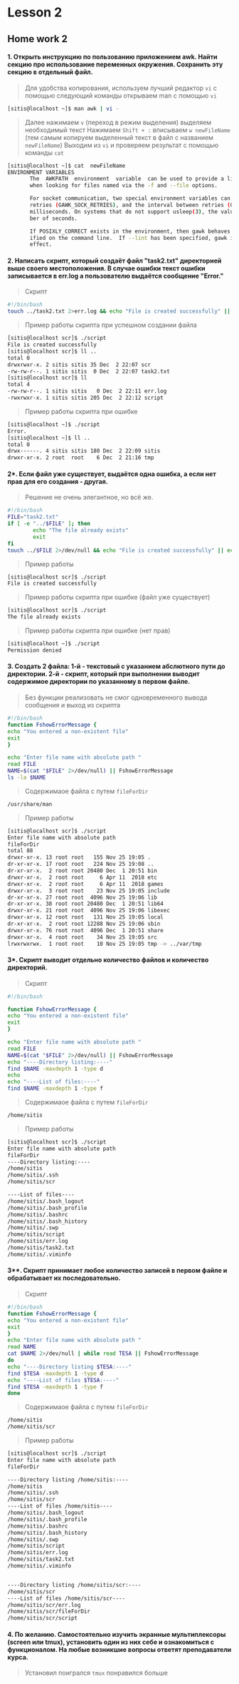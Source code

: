 # Lesson 2

## Home work 2

#### 1. Открыть инструкцию по пользованию приложением awk. Найти секцию про использование переменных окружения. Сохранить эту секцию в отдельный файл.

> Для удобства копирования, используем лучший редактор `vi` с помощью следующий команды открываем man с помощью `vi`
```bash
[sitis@localhost ~]$ man awk | vi -
```
> Далее нажимаем `v` (переход в режим выделения) выделяем необходимый текст 
> Нажимаем `Shift + :` вписываем `w newFileName` (тем самым копируем выделенный текст в файл с названием `newFileName`)
> Выходим из `vi` и проверяем результат с помощью команды `cat`
```bash
[sitis@localhost ~]$ cat  newFileName
ENVIRONMENT VARIABLES
       The  AWKPATH  environment  variable  can be used to provide a list of directories that gawk searches
       when looking for files named via the -f and --file options.

       For socket communication, two special environment variables can be used to  control  the  number  of
       retries (GAWK_SOCK_RETRIES), and the interval between retries (GAWK_MSEC_SLEEP).  The interval is in
       milliseconds. On systems that do not support usleep(3), the value is rounded up to an integral  num‐
       ber of seconds.

       If POSIXLY_CORRECT exists in the environment, then gawk behaves exactly as if --posix had been spec‐
       ified on the command line.  If --lint has been specified, gawk issues  a  warning  message  to  this
       effect.
```

#### 2. Написать скрипт, который создаёт файл "task2.txt" директорией выше своего местоположения. В случае ошибки текст ошибки записывается в err.log а пользователю выдаётся сообщение "Error."
> Скрипт
```bash
#!/bin/bash
touch ../task2.txt 2>err.log && echo "File is created successfully" || echo "Error."
```
> Пример работы скрипта при успешном создании файла
```bash
[sitis@localhost scr]$ ./script
File is created successfully
[sitis@localhost scr]$ ll ..
total 0
drwxrwxr-x. 2 sitis sitis 35 Dec  2 22:07 scr
-rw-rw-r--. 1 sitis sitis  0 Dec  2 22:07 task2.txt
[sitis@localhost scr]$ ll
total 4
-rw-rw-r--. 1 sitis sitis   0 Dec  2 22:11 err.log
-rwxrwxr-x. 1 sitis sitis 205 Dec  2 22:12 script
```
> Пример работы скрипта при ошибке
```bash
[sitis@localhost ~]$ ./script
Error.
[sitis@localhost ~]$ ll ..
total 0
drwx------. 4 sitis sitis 180 Dec  2 22:09 sitis
drwxr-xr-x. 2 root  root    6 Dec  2 21:16 tmp
```
#### 2*. Если файл уже существует, выдаётся одна ошибка, а если нет прав для его создания - другая.
> Решение не очень элегантное, но всё же.
```bash
#!/bin/bash
FILE="task2.txt"
if [ -e "../$FILE" ]; then
        echo "The file already exists"
        exit
fi
touch ../$FILE 2>/dev/null && echo "File is created successfully" || echo "Permission denied"
```
> Пример работы
```bash
[sitis@localhost scr]$ ./script
File is created successfully
```
> Пример работы скрипта при ошибке (файл уже существует)
```bash
[sitis@localhost scr]$ ./script
The file already exists
```
> Пример работы скрипта при ошибке (нет прав)
```bash
[sitis@localhost ~]$ ./script
Permission denied
```
#### 3. Создать 2 файла: 1-й - текстовый с указанием абслютного пути до директории. 2-й - скрипт, который при выполнении выводит содержимое директории по указанному в первом файле.
> Без функции реализовать не смог одновременного вывода сообщения и выход из скрипта 
```bash
#!/bin/bash
function FshowErrorMessage {
echo "You entered a non-existent file"
exit
}

echo "Enter file name with absolute path "
read FILE
NAME=$(cat "$FILE" 2>/dev/null) || FshowErrorMessage
ls -la $NAME
```
> Содержимаое файла с путем `fileForDir`
```bash
/usr/share/man
```
> Пример работы
```bash
[sitis@localhost scr]$ ./script
Enter file name with absolute path
fileForDir
total 88
drwxr-xr-x. 13 root root   155 Nov 25 19:05 .
dr-xr-xr-x. 17 root root   224 Nov 25 19:08 ..
dr-xr-xr-x.  2 root root 20480 Dec  1 20:51 bin
drwxr-xr-x.  2 root root     6 Apr 11  2018 etc
drwxr-xr-x.  2 root root     6 Apr 11  2018 games
drwxr-xr-x.  3 root root    23 Nov 25 19:05 include
dr-xr-xr-x. 27 root root  4096 Nov 25 19:06 lib
dr-xr-xr-x. 38 root root 20480 Dec  1 20:51 lib64
drwxr-xr-x. 21 root root  4096 Nov 25 19:06 libexec
drwxr-xr-x. 12 root root   131 Nov 25 19:05 local
dr-xr-xr-x.  2 root root 12288 Nov 25 19:06 sbin
drwxr-xr-x. 76 root root  4096 Dec  1 20:51 share
drwxr-xr-x.  4 root root    34 Nov 25 19:05 src
lrwxrwxrwx.  1 root root    10 Nov 25 19:05 tmp -> ../var/tmp
```
#### 3*. Скрипт выводит отдельно количество файлов и количество директорий.
> Скрипт
```bash
#!/bin/bash

function FshowErrorMessage {
echo "You entered a non-existent file"
exit
}

echo "Enter file name with absolute path "
read FILE
NAME=$(cat "$FILE" 2>/dev/null) || FshowErrorMessage
echo "----Directory listing:----"
find $NAME -maxdepth 1 -type d
echo
echo "----List of files:----"
find $NAME -maxdepth 1 -type f
```
> Содержимаое файла с путем `fileForDir`
```bash
/home/sitis
```
> Пример работы
```bash
[sitis@localhost scr]$ ./script
Enter file name with absolute path
fileForDir
----Directory listing:----
/home/sitis
/home/sitis/.ssh
/home/sitis/scr

----List of files----
/home/sitis/.bash_logout
/home/sitis/.bash_profile
/home/sitis/.bashrc
/home/sitis/.bash_history
/home/sitis/.swp
/home/sitis/script
/home/sitis/err.log
/home/sitis/task2.txt
/home/sitis/.viminfo
```
#### 3**. Скрипт принимает любое количество записей в первом файле и обрабатывает их последовательно.
> Скрипт
```bash
#!/bin/bash
function FshowErrorMessage {
echo "You entered a non-existent file"
exit
}
echo "Enter file name with absolute path "
read NAME
cat $NAME 2>/dev/null | while read TESA || FshowErrorMessage
do
echo "----Directory listing $TESA:----"
find $TESA -maxdepth 1 -type d
echo "----List of files $TESA:----"
find $TESA -maxdepth 1 -type f
done
```
> Содержимаое файла с путем `fileForDir`
```bash
/home/sitis
/home/sitis/scr
```
> Пример работы
```bash
[sitis@localhost scr]$ ./script
Enter file name with absolute path
fileForDir

----Directory listing /home/sitis:----
/home/sitis
/home/sitis/.ssh
/home/sitis/scr
----List of files /home/sitis----
/home/sitis/.bash_logout
/home/sitis/.bash_profile
/home/sitis/.bashrc
/home/sitis/.bash_history
/home/sitis/.swp
/home/sitis/script
/home/sitis/err.log
/home/sitis/task2.txt
/home/sitis/.viminfo


----Directory listing /home/sitis/scr:----
/home/sitis/scr
----List of files /home/sitis/scr----
/home/sitis/scr/err.log
/home/sitis/scr/fileForDir
/home/sitis/scr/script
```

#### 4. По желанию. Самостоятельно изучить экранные мультиплексоры (screen или tmux), установить один из них себе и ознакомиться с функционалом. На любые возникшие вопросы ответят преподаватели курса.
> Установил поигрался `tmux` понравился больше
